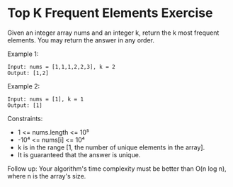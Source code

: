 # Top K Frequent Elements Exercise

Given an integer array nums and an integer k, return the k most frequent elements. You may return the answer in any order.
 

Example 1:
```
Input: nums = [1,1,1,2,2,3], k = 2
Output: [1,2]
```
Example 2:
```
Input: nums = [1], k = 1
Output: [1]
```

Constraints:

- 1 <= nums.length <= 10⁵
- -10⁴ <= nums[i] <= 10⁴
- k is in the range [1, the number of unique elements in the array].
- It is guaranteed that the answer is unique.
 

Follow up: Your algorithm's time complexity must be better than O(n log n), where n is the array's size.